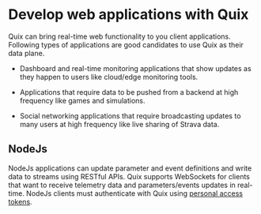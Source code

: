 # Develop web applications with Quix

Quix can bring real-time web functionality to you client applications.
Following types of applications are good candidates to use Quix as their
data plane.

  - Dashboard and real-time monitoring applications that show updates as
    they happen to users like cloud/edge monitoring tools.

  - Applications that require data to be pushed from a backend at high
    frequency like games and simulations.

  - Social networking applications that require broadcasting updates to
    many users at high frequency like live sharing of Strava data.

## NodeJs

NodeJs applications can update parameter and event definitions and write
data to streams using RESTful APIs. Quix supports WebSockets for clients
that want to receive telemetry data and parameters/events updates in
real-time. NodeJs clients must authenticate with Quix using [personal access tokens](./apis/streaming-reader-api/authenticate#get-a-personal-access-token).
